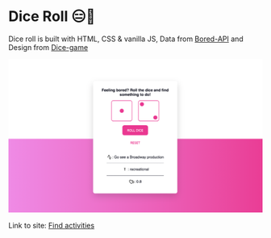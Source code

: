 # Dice Roll 😑🎲

Dice roll is built with HTML, CSS & vanilla JS, Data from [Bored-API](https://github.com/drewthoennes/Bored-API) and Design from [Dice-game](https://github.com/iscasur/dice-game)

![Dice roll](dice-roll.png)

Link to site: [Find activities](https://glowing-cheesecake-3ede82.netlify.app/)

